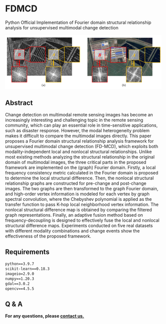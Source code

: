 # FDMCD
Python Official Implementation of Fourier domain structural relationship analysis for unsupervised multimodal change detection

<img src="./figures/FDMCD.jpg">


## Abstract
Change detection on multimodal remote sensing images has become an increasingly interesting and challenging topic in the remote sensing community, which can play an essential role in time-sensitive applications, such as disaster response. However, the modal heterogeneity problem makes it difficult to compare the multimodal images directly. This paper proposes a Fourier domain structural relationship analysis framework for unsupervised multimodal change detection (FD-MCD), which exploits both modality-independent local and nonlocal structural relationships. Unlike most existing methods analyzing the structural relationship in the original domain of multimodal images, the three critical parts in the proposed framework are implemented on the (graph) Fourier domain. Firstly, a local frequency consistency metric calculated in the Fourier domain is proposed to determine the local structural difference. Then, the nonlocal structural relationship graphs are constructed for pre-change and post-change images. The two graphs are then transformed to the graph Fourier domain, and high-order vertex information is modeled for each vertex by graph spectral convolution, where the Chebyshev polynomial is applied as the transfer function to pass K-hop local neighborhood vertex information. The nonlocal structural difference map is obtained by comparing the filtered graph representations. Finally, an adaptive fusion method based on frequency-decoupling is designed to effectively fuse the local and nonlocal structural difference maps. Experiments conducted on five real datasets with different modality combinations and change events show the effectiveness of the proposed framework.

## Requirements

```
python==3.9.7
scikit-learn==0.18.3
imageio=2.9.0
numpy==1.20.3
gdal==3.0.2
opencv==4.5.5
```

## Q & A
**For any questions, please [contact us.](mailto:Qschrx@gmail.com)**